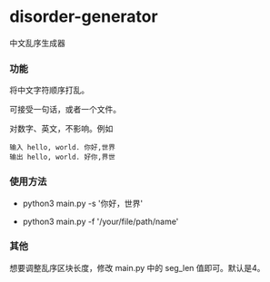# disorder-generator
中文乱序生成器

### 功能

将中文字符顺序打乱。

可接受一句话，或者一个文件。

对数字、英文，不影响。例如
```
输入 hello, world. 你好,世界
输出 hello, world. 好你,界世
```

### 使用方法

- python3 main.py -s '你好，世界'

- python3 main.py -f '/your/file/path/name'

### 其他

想要调整乱序区块长度，修改 main.py 中的 seg_len 值即可。默认是4。